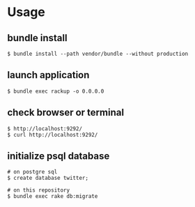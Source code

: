 # Usage

## bundle install
```
$ bundle install --path vendor/bundle --without production
```
## launch application
```
$ bundle exec rackup -o 0.0.0.0
```
## check browser or terminal
```
$ http://localhost:9292/
$ curl http://localhost:9292/ 
```
## initialize psql database
```
# on postgre sql
$ create database twitter;

# on this repository
$ bundle exec rake db:migrate
```
